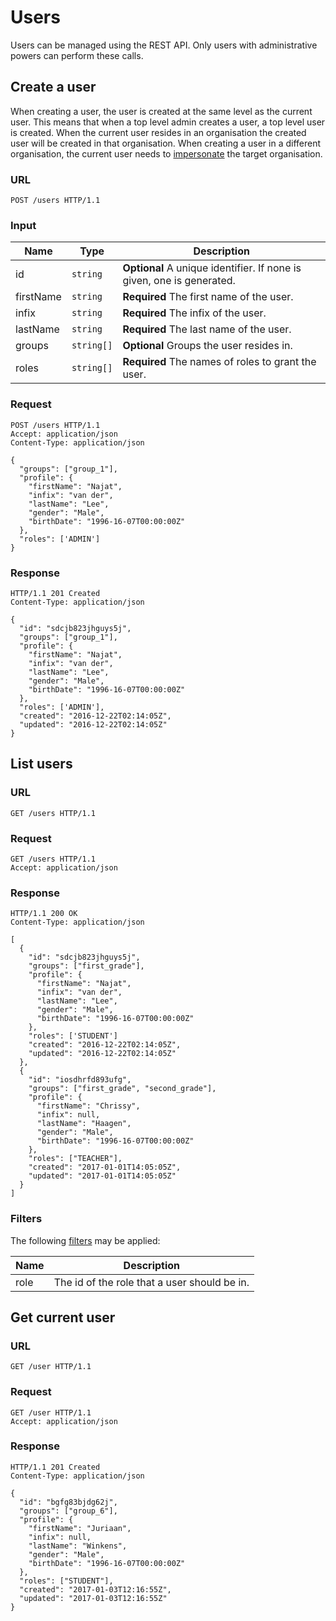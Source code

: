 # Users

Users can be managed using the REST API. Only users with administrative
powers can perform these calls.


## Create a user

When creating a user, the user is created at the same level as the current
user. This means that when a top level admin creates a user, a top level user
is created. When the current user resides in an organisation the created user
will be created in that organisation.
When creating a user in a different organisation, the current user needs to
[impersonate](oauth2.md#impersonation) the target organisation.

### URL

```http
POST /users HTTP/1.1
```

### Input

Name         | Type       | Description
-------------|------------|------------
id           | `string`   | **Optional** A unique identifier. If none is given, one is generated.
firstName    | `string`   | **Required** The first name of the user.
infix        | `string`   | **Required** The infix of the user.
lastName     | `string`   | **Required** The last name of the user.
groups       | `string[]` | **Optional** Groups the user resides in.
roles        | `string[]` | **Required** The names of roles to grant the user.

### Request

```http
POST /users HTTP/1.1
Accept: application/json
Content-Type: application/json

{
  "groups": ["group_1"],
  "profile": {
    "firstName": "Najat",
    "infix": "van der",
    "lastName": "Lee",
    "gender": "Male",
    "birthDate": "1996-16-07T00:00:00Z"
  },
  "roles": ['ADMIN']
}
```

### Response

```http
HTTP/1.1 201 Created
Content-Type: application/json

{
  "id": "sdcjb823jhguys5j",
  "groups": ["group_1"],
  "profile": {
    "firstName": "Najat",
    "infix": "van der",
    "lastName": "Lee",
    "gender": "Male",
    "birthDate": "1996-16-07T00:00:00Z"
  },
  "roles": ['ADMIN'],
  "created": "2016-12-22T02:14:05Z",
  "updated": "2016-12-22T02:14:05Z"
}
```


## List users

### URL

```http
GET /users HTTP/1.1
```

### Request

```http
GET /users HTTP/1.1
Accept: application/json
```

### Response

```http
HTTP/1.1 200 OK
Content-Type: application/json

[
  {
    "id": "sdcjb823jhguys5j",
    "groups": ["first_grade"],
    "profile": {
      "firstName": "Najat",
      "infix": "van der",
      "lastName": "Lee",
      "gender": "Male",
      "birthDate": "1996-16-07T00:00:00Z"
    },
    "roles": ['STUDENT']
    "created": "2016-12-22T02:14:05Z",
    "updated": "2016-12-22T02:14:05Z"
  },
  {
    "id": "iosdhrfd893ufg",
    "groups": ["first_grade", "second_grade"],
    "profile": {
      "firstName": "Chrissy",
      "infix": null,
      "lastName": "Haagen",
      "gender": "Male",
      "birthDate": "1996-16-07T00:00:00Z"
    },
    "roles": ["TEACHER"],
    "created": "2017-01-01T14:05:05Z",
    "updated": "2017-01-01T14:05:05Z"
  }
]
```

### Filters

The following [filters](filters.md) may be applied:

Name | Description
-----|------------
role | The id of the role that a user should be in.


## Get current user

### URL

```http
GET /user HTTP/1.1
```

### Request

```http
GET /user HTTP/1.1
Accept: application/json
```

### Response

```http
HTTP/1.1 201 Created
Content-Type: application/json

{
  "id": "bgfg83bjdg62j",
  "groups": ["group_6"],
  "profile": {
    "firstName": "Juriaan",
    "infix": null,
    "lastName": "Winkens",
    "gender": "Male",
    "birthDate": "1996-16-07T00:00:00Z"
  },
  "roles": ["STUDENT"],
  "created": "2017-01-03T12:16:55Z",
  "updated": "2017-01-03T12:16:55Z"
}
```
